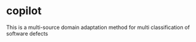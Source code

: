 # copilot
This is a multi-source domain adaptation method for multi classification of software defects
